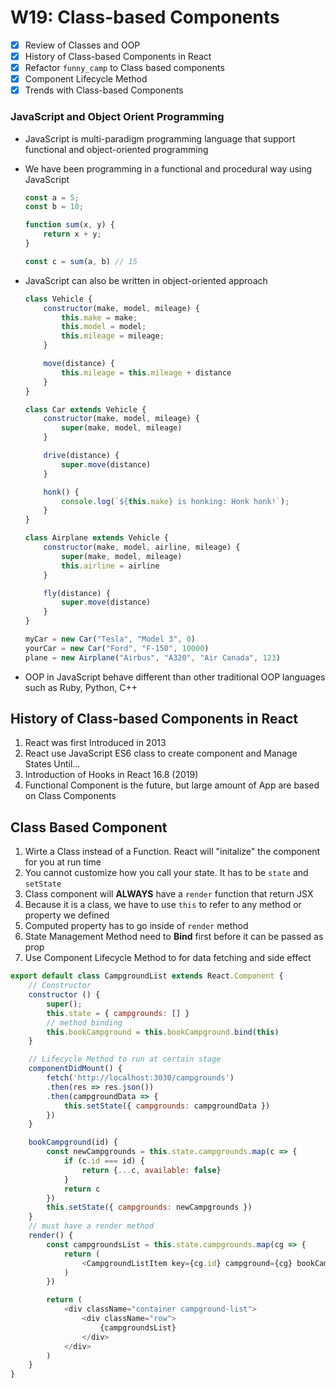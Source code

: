# W19: Class-based Components

- [x] Review of Classes and OOP
- [x] History of Class-based Components in React
- [x] Refactor `funny_camp` to Class based components
- [x] Component Lifecycle Method
- [x] Trends with Class-based Components

### JavaScript and Object Orient Programming
* JavaScript is multi-paradigm programming language that support functional and object-oriented programming
* We have been programming in a functional and procedural way using JavaScript
    
    ```js
    const a = 5;
    const b = 10;

    function sum(x, y) {
        return x + y;
    }

    const c = sum(a, b) // 15
    ```

* JavaScript can also be written in object-oriented approach

    ```js
    class Vehicle {
        constructor(make, model, mileage) {
            this.make = make;
            this.model = model;
            this.mileage = mileage;
        }

        move(distance) {
            this.mileage = this.mileage + distance
        }
    }

    class Car extends Vehicle {
        constructor(make, model, mileage) {
            super(make, model, mileage)
        }

        drive(distance) {
            super.move(distance)
        }

        honk() {
            console.log(`${this.make} is honking: Honk honk!`);
        }
    }

    class Airplane extends Vehicle {
        constructor(make, model, airline, mileage) {
            super(make, model, mileage)
            this.airline = airline
        }

        fly(distance) {
            super.move(distance)
        }
    }

    myCar = new Car("Tesla", "Model 3", 0)
    yourCar = new Car("Ford", "F-150", 10000)
    plane = new Airplane("Airbus", "A320", "Air Canada", 123)

    ```

* OOP in JavaScript behave different than other traditional OOP languages such as Ruby, Python, C++

## History of Class-based Components in React
1. React was first Introduced in 2013
2. React use JavaScript ES6 class to create component and Manage States Until...
3. Introduction of Hooks in React 16.8 (2019)
4. Functional Component is the future, but large amount of App are based on Class Components

## Class Based Component
1. Wirte a Class instead of a Function. React will "initalize" the component for you at run time
2. You cannot customize how you call your state. It has to be `state` and `setState`
3. Class component will **ALWAYS** have a `render` function that return JSX
4. Because it is a class, we have to use `this` to refer to any method or property we defined
5. Computed property has to go inside of `render` method
6. State Management Method need to **Bind** first before it can be passed as prop
7. Use Component Lifecycle Method to for data fetching and side effect

```js
export default class CampgroundList extends React.Component {
    // Constructor
    constructor () {
        super();
        this.state = { campgrounds: [] }
        // method binding
        this.bookCampground = this.bookCampground.bind(this)
    }

    // Lifecycle Method to run at certain stage
    componentDidMount() {
        fetch('http://localhost:3030/campgrounds')
        .then(res => res.json())
        .then(campgroundData => {
            this.setState({ campgrounds: campgroundData })
        })
    }

    bookCampground(id) {
        const newCampgrounds = this.state.campgrounds.map(c => {
            if (c.id === id) {
                return {...c, available: false}
            }
            return c
        })
        this.setState({ campgrounds: newCampgrounds })
    }
    // must have a render method
    render() {
        const campgroundsList = this.state.campgrounds.map(cg => {
            return (
                <CampgroundListItem key={cg.id} campground={cg} bookCampground={this.bookCampground} />
            )
        })

        return (
            <div className="container campground-list">
                <div className="row">
                    {campgroundsList}
                </div>
            </div>
        )
    }
}
```